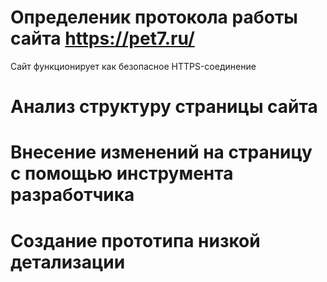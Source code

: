 # Определеник протокола работы сайта **https://pet7.ru/**
Сайт функционирует как безопасное HTTPS-соединение

# Анализ структуру страницы сайта

# Внесение изменений на страницу с помощью инструмента разработчика

# Создание прототипа низкой детализации